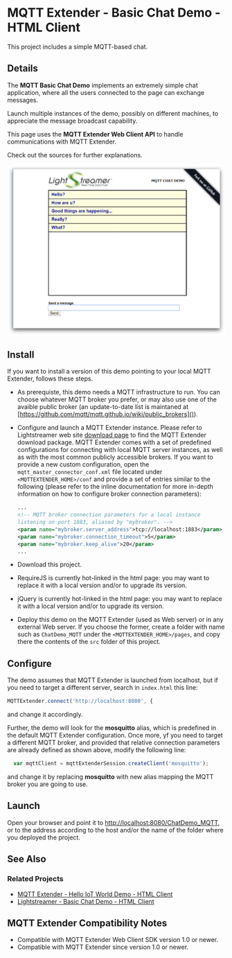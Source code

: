 # MQTT Extender - Basic Chat Demo - HTML Client

<!-- START DESCRIPTION lightstreamer-mqtt-example-chat-client-javascript -->

This project includes a simple MQTT-based chat.

## Details

The **MQTT Basic Chat Demo** implements an extremely simple chat application,
where all the users connected to the page can exchange messages.

Launch multiple instances of the demo, possibly on different machines,
to appreciate the message broadcast capability.

This page uses the **MQTT Extender Web Client API** to handle communications
with MQTT Extender.

Check out the sources for further explanations.

![screenshot](screen-large.png)

<!-- END DESCRIPTION lightstreamer-mqtt-example-chat-client-javascript -->

## Install

If you want to install a version of this demo pointing to your local MQTT
Extender, follows these steps.

* As prerequiste, this demo needs a MQTT infrastructure to run. You can choose 
whatever MQTT broker you prefer, or may also use one of the avaible public 
broker (an update-to-date list is maintaned at 
[https://github.com/mqtt/mqtt.github.io/wiki/public_brokers]()).
* Configure and launch a MQTT Extender instance. Please refer to Lightstreamer
web site [download page](http://download.lightstreamer.com/) to find the MQTT
Extender download package. MQTT Extender comes with a set of predefined 
configurations for connecting with local MQTT server instances, as well as with
the most common publicly accessible brokers. If you want to provide a new custom
configuration, open the `mqtt_master_connector_conf.xml` file located under
`<MQTTEXTENDER_HOME>/conf` and provide a set of entries similar to the following
(please refer to the inline documentation for more in-depth information on how
to configure broker connection parameters):
  ```xml
  ...
  <!-- MQTT broker connection parameters for a local instance 
  listening on port 1883, aliased by "mybroker". -->
  <param name="mybroker.server_address">tcp://localhost:1883</param>
  <param name="mybroker.connection_timeout">5</param>
  <param name="mybroker.keep_alive">20</param>
  ...
  ```  

* Download this project.
* RequireJS is currently hot-linked in the html page: you may want to replace it
with a local version and/or to upgrade its version.
* jQuery is currently hot-linked in the html page: you may want to replace it
with a local version and/or to upgrade its version.
* Deploy this demo on the MQTT Extender (used as Web server) or in any external
Web server. If you choose the former, create a folder with name such as
`ChatDemo_MQTT` under the `<MQTTEXTENDER_HOME>/pages`, and copy there the
contents of the `src` folder of this project.

## Configure
The demo assumes that MQTT Extender is launched from localhost, but if you need
to target a different server, search in `index.html` this line:
```js
MQTTExtender.connect('http://localhost:8080', {
``` 
and change it accordingly.

Further, the demo will look for the **mosquitto** alias, which is predefined in
the default MQTT Extender configuration. Once more, yf you need to target a
different MQTT broker, and provided that relative connection parameters are
already defined as shown above, modify the following line:

```js
  var mqttClient = mqttExtenderSession.createClient('mosquitto');
```
and change it by replacing **mosquitto** with new alias mapping the MQTT broker
you are going to use.

## Launch
Open your browser and point it to [http://localhost:8080/ChatDemo_MQTT](), or to
the address according to the host and/or the name of the folder where you
deployed the project.

## See Also

### Related Projects

* [MQTT Extender - Hello IoT World Demo - HTML Client](https://github.com/Lightstreamer/Lightstreamer-MQTT-example-HelloIoTWorld-client-javascript)
* [Lightstreamer - Basic Chat Demo - HTML Client](https://github.com/Lightstreamer/Lightstreamer-example-chat-client-javascript)

## MQTT Extender Compatibility Notes

* Compatible with MQTT Extender Web Client SDK version 1.0 or
newer.
* Compatible with MQTT Extender since version 1.0 or newer.
